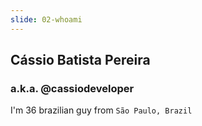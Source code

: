 ```yaml
---
slide: 02-whoami
---
```


## Cássio Batista Pereira

### a.k.a. @cassiodeveloper

I'm 36 brazilian guy from `São Paulo, Brazil`
